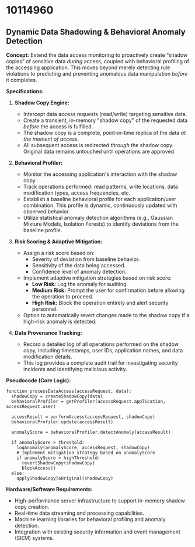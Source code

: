 # 10114960

## Dynamic Data Shadowing & Behavioral Anomaly Detection

**Concept:** Extend the data access monitoring to proactively create “shadow copies” of sensitive data *during* access, coupled with behavioral profiling of the accessing application. This moves beyond merely detecting rule violations to predicting and preventing anomalous data manipulation *before* it completes.

**Specifications:**

1.  **Shadow Copy Engine:**
    *   Intercept data access requests (read/write) targeting sensitive data.
    *   Create a transient, in-memory "shadow copy" of the requested data *before* the access is fulfilled.
    *   The shadow copy is a complete, point-in-time replica of the data *at the moment of access*.
    *   All subsequent access is redirected *through* the shadow copy. Original data remains untouched until operations are approved.

2.  **Behavioral Profiler:**
    *   Monitor the accessing application's interaction with the shadow copy.
    *   Track operations performed: read patterns, write locations, data modification types, access frequencies, etc.
    *   Establish a baseline behavioral profile for each application/user combination. This profile is dynamic, continuously updated with observed behavior.
    *   Utilize statistical anomaly detection algorithms (e.g., Gaussian Mixture Models, Isolation Forests) to identify deviations from the baseline profile.

3.  **Risk Scoring & Adaptive Mitigation:**
    *   Assign a risk score based on:
        *   Severity of deviation from baseline behavior.
        *   Sensitivity of the data being accessed.
        *   Confidence level of anomaly detection.
    *   Implement adaptive mitigation strategies based on risk score:
        *   **Low Risk:** Log the anomaly for auditing.
        *   **Medium Risk:** Prompt the user for confirmation before allowing the operation to proceed.
        *   **High Risk:** Block the operation entirely and alert security personnel.
    *   Option to automatically revert changes made to the shadow copy if a high-risk anomaly is detected.

4.  **Data Provenance Tracking:**
    *   Record a detailed log of all operations performed on the shadow copy, including timestamps, user IDs, application names, and data modification details.
    *   This log provides a complete audit trail for investigating security incidents and identifying malicious activity.

**Pseudocode (Core Logic):**

```
function processDataAccess(accessRequest, data):
  shadowCopy = createShadowCopy(data)
  behavioralProfiler = getProfiler(accessRequest.application, accessRequest.user)
  
  accessResult = performAccess(accessRequest, shadowCopy)
  behavioralProfiler.update(accessResult)
  
  anomalyScore = behavioralProfiler.detectAnomaly(accessResult)
  
  if anomalyScore > threshold:
    logAnomaly(anomalyScore, accessRequest, shadowCopy)
    # Implement mitigation strategy based on anomalyScore
    if anomalyScore > highThreshold:
      revertShadowCopy(shadowCopy)
      blockAccess()
  else:
    applyShadowCopyToOriginal(shadowCopy)
```

**Hardware/Software Requirements:**

*   High-performance server infrastructure to support in-memory shadow copy creation.
*   Real-time data streaming and processing capabilities.
*   Machine learning libraries for behavioral profiling and anomaly detection.
*   Integration with existing security information and event management (SIEM) systems.